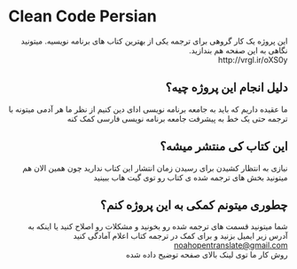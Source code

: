 # Clean Code Persian

<div dir="rtl">
این پروژه یک کار گروهی برای ترجمه یکی از بهترین کتاب های برنامه نویسیه. 
میتونید نگاهی به این صفحه هم بندازید.
<br>
http://vrgl.ir/oXS0y

## دلیل انجام این پروژه چیه؟

ما عقیده داریم که باید به جامعه برنامه نویسی ادای دین کنیم
از نظر ما هر آدمی میتونه با ترجمه حتی یک خط به پیشرفت جامعه برنامه نویسی فارسی کمک کنه

## این کتاب کی منتشر میشه؟

نیازی به انتظار کشیدن برای رسیدن زمان انتشار این کتاب ندارید چون
همین الان هم میتونید بخش های ترجمه شده ی کتاب رو توی گیت هاب ببینید

## چطوری میتونم کمکی به این پروژه کنم؟

شما میتونید قسمت های ترجمه شده رو بخونید و مشکلات رو اصلاح کنید
یا اینکه به آدرس زیر ایمیل بزنید و برای کمک در ترجمه کتاب اعلام آمادگی کنید
<br>
noahopentranslate@gmail.com
<br>
روش کار ما توی لینک بالای صفحه توضیح داده شده

</div>
